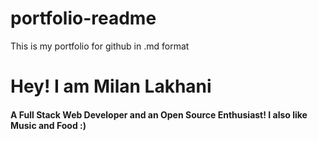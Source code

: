 # portfolio-readme
This is my portfolio for github in .md format

# Hey! I am Milan Lakhani

#### A Full Stack Web Developer and an Open Source Enthusiast! I also like Music and Food :)


